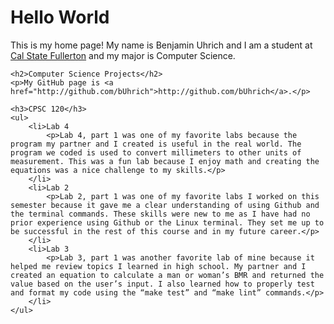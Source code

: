 <!DOCTYPE html>
<html lang="en">
<head>
    <meta charset="UTF-8">
    <meta name="viewport" content="width=device-width, initial-scale=1.0">
    <title>Home Page</title>
</head>
<body>
    <h1>Hello World</h1>
    <p>This is my home page! My name is Benjamin Uhrich and I am a student at 
    <a href="http://www.fullerton.edu/">Cal State Fullerton</a> and my major is Computer Science.</p>
    
    <h2>Computer Science Projects</h2>
    <p>My GitHub page is <a href="http://github.com/bUhrich">http://github.com/bUhrich</a>.</p>
    
    <h3>CPSC 120</h3>
    <ul>
        <li>Lab 4
            <p>Lab 4, part 1 was one of my favorite labs because the program my partner and I created is useful in the real world. The program we coded is used to convert millimeters to other units of measurement. This was a fun lab because I enjoy math and creating the equations was a nice challenge to my skills.</p>
        </li>
        <li>Lab 2
            <p>Lab 2, part 1 was one of my favorite labs I worked on this semester because it gave me a clear understanding of using Github and the terminal commands. These skills were new to me as I have had no prior experience using Github or the Linux terminal. They set me up to be successful in the rest of this course and in my future career.</p>
        </li>
        <li>Lab 3
            <p>Lab 3, part 1 was another favorite lab of mine because it helped me review topics I learned in high school. My partner and I created an equation to calculate a man or woman’s BMR and returned the value based on the user’s input. I also learned how to properly test and format my code using the “make test” and “make lint” commands.</p>
        </li>
    </ul>
</body>
</html>
